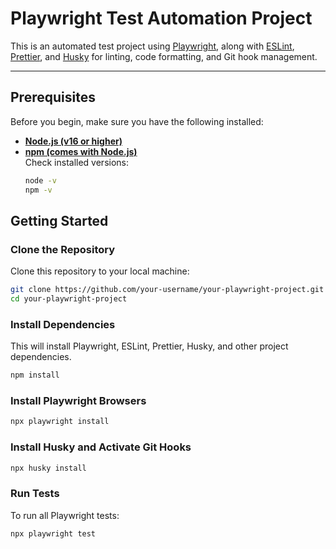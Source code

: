 # Playwright Test Automation Project

This is an automated test project using [Playwright](https://playwright.dev/), along with [ESLint](https://eslint.org/), [Prettier](https://prettier.io/), and [Husky](https://typicode.github.io/husky/) for linting, code formatting, and Git hook management.

---

## Prerequisites

Before you begin, make sure you have the following installed:

- **[Node.js (v16 or higher)](https://nodejs.org/)**
- **[npm (comes with Node.js)](https://www.npmjs.com/)**  
  Check installed versions:
  ```bash
  node -v
  npm -v

## Getting Started

### Clone the Repository
Clone this repository to your local machine:
```bash
git clone https://github.com/your-username/your-playwright-project.git
cd your-playwright-project
```

### Install Dependencies
This will install Playwright, ESLint, Prettier, Husky, and other project dependencies.
```bash
npm install
```

### Install Playwright Browsers
```bash
npx playwright install
```

### Install Husky and Activate Git Hooks
```bash
npx husky install
```

### Run Tests
To run all Playwright tests:
```bash
npx playwright test
```

